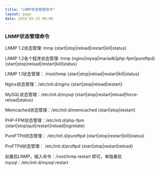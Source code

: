 ```yaml
---
title: "LNMP状态管理命令"
layout: page
date: 2016-05-25 00:00
---
```


### LNMP状态管理命令 ###
LNMP 1.2状态管理: lnmp {start|stop|reload|restart|kill|status}

LNMP 1.2各个程序状态管理: lnmp {nginx|mysql|mariadb|php-fpm|pureftpd}
 {start|stop|reload|restart|kill|status}

LNMP 1.1状态管理： /root/lnmp {start|stop|reload|restart|kill|status}

Nginx状态管理：/etc/init.d/nginx {start|stop|reload|restart}

MySQL状态管理：/etc/init.d/mysql {start|stop|restart|reload|force-reload|status}

Memcached状态管理：/etc/init.d/memcached {start|stop|restart}

PHP-FPM状态管理：/etc/init.d/php-fpm
 {start|stop|quit|restart|reload|logrotate}

PureFTPd状态管理： /etc/init.d/pureftpd {start|stop|restart|kill|status}

ProFTPd状态管理： /etc/init.d/proftpd {start|stop|restart|reload}

如重启LNMP，输入命令：/root/lnmp restart 即可，单独重启mysql：/etc/init.d/mysql restart
